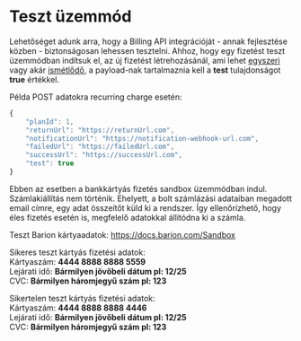 # Teszt üzemmód

Lehetőséget adunk arra, hogy a Billing API integrációját - annak fejlesztése közben - biztonságosan lehessen tesztelni.
Ahhoz, hogy egy fizetést teszt üzemmódban indítsuk el, az új fizetést létrehozásánál, ami lehet [egyszeri](../docs/one_time_charge.md) vagy akár [ismétlődő](../docs/recurring_charge.md), a payload-nak tartalmaznia kell a **test** tulajdonságot **true** értékkel.

Példa POST adatokra recurring charge esetén:

```javascript
{
    "planId": 1,
    "returnUrl": "https://returnUrl.com",
    "notificationUrl": "https://notification-webhook-url.com",
    "failedUrl": "https://failedUrl.com",
    "successUrl": "https://successUrl.com",
    "test": true
}
```
Ebben az esetben a bankkártyás fizetés sandbox üzemmódban indul. Számlakiállítás nem történik.
Ehelyett, a bolt számlázási adataiban megadott email címre, egy adat összeítőt küld ki a rendszer.
Így ellenőrízhető, hogy éles fizetés esetén is, megfelelő adatokkal állítódna ki a számla.

Teszt Barion kártyaadatok:
https://docs.barion.com/Sandbox

Sikeres teszt kártyás fizetési adatok:<br>
Kártyaszám: **4444 8888 8888 5559**<br>
Lejárati idő: **Bármilyen jövőbeli dátum pl: 12/25**<br>
CVC: **Bármilyen háromjegyű szám pl: 123**<br>

Sikertelen teszt kártyás fizetési adatok:<br>
Kártyaszám: **4444 8888 8888 4446**<br>
Lejárati idő: **Bármilyen jövőbeli dátum pl: 12/25**<br>
CVC: **Bármilyen háromjegyű szám pl: 123**<br>